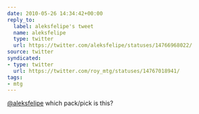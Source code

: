 ```yaml
---
date: 2010-05-26 14:34:42+00:00
reply_to:
  label: aleksfelipe's tweet
  name: aleksfelipe
  type: twitter
  url: https://twitter.com/aleksfelipe/statuses/14766968022/
source: twitter
syndicated:
- type: twitter
  url: https://twitter.com/roy_mtg/statuses/14767018941/
tags:
- mtg
---
```


[@aleksfelipe](https://twitter.com/aleksfelipe/) which pack/pick is this?